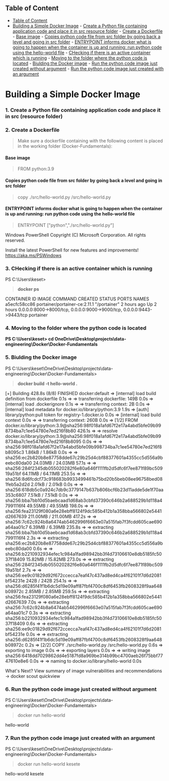 ## Table of Content

<!-- TOC -->

- [Table of Content](#table-of-content)
- [Building a Simple Docker Image](#building-a-simple-docker-image)
        - [Create a Python file containing application code and place it in src resource folder](#create-a-python-file-containing-application-code-and-place-it-in-src-resource-folder)
        - [Create a Dockerfile](#create-a-dockerfile)
            - [Base image](#base-image)
            - [Copies python code file from src folder by going back a level and going in src folder](#copies-python-code-file-from-src-folder-by-going-back-a-level-and-going-in-src-folder)
            - [ENTRYPOINT informs docker what is going to happen when the container is up and running: run python code using the hello-world file](#entrypoint-informs-docker-what-is-going-to-happen-when-the-container-is-up-and-running-run-python-code-using-the-hello-world-file)
        - [CHecking if there is an active container which is running](#checking-if-there-is-an-active-container-which-is-running)
        - [Moving to the folder where the python code is located](#moving-to-the-folder-where-the-python-code-is-located)
        - [Biulding the Docker image](#biulding-the-docker-image)
        - [Run the python code image just created without argument](#run-the-python-code-image-just-created-without-argument)
        - [Run the python code image just created with an argument](#run-the-python-code-image-just-created-with-an-argument)

<!-- /TOC -->

# Building a Simple Docker Image

### 1. Create a Python file containing application code and place it in src (resource folder)

### 2. Create a Dockerfile
> Make sure a dockerfile containing with the following content is placed in the working folder (Docker-Fundamentals):

#### Base image
> FROM python:3.9

#### Copies python code file from src folder by going back a level and going in src folder
> copy ./src/hello-world.py /src/hello-world.py

#### ENTRYPOINT informs docker what is going to happen when the container is up and running: run python code using the hello-world file
> ENTRYPOINT ["python","./src/hello-world.py"]

Windows PowerShell
Copyright (C) Microsoft Corporation. All rights reserved.

Install the latest PowerShell for new features and improvements! https://aka.ms/PSWindows


### 3. CHecking if there is an active container which is running
PS C:\Users\keset>
>__docker ps__


CONTAINER ID   IMAGE                           COMMAND        CREATED       STATUS       PORTS                                                                    NAMES
a5ecfc58cc86   portainer/portainer-ce:2.11.1   "/portainer"   2 hours ago   Up 2 hours   0.0.0.0:8000->8000/tcp, 0.0.0.0:9000->9000/tcp, 0.0.0.0:9443->9443/tcp   portainer

### 4. Moving to the folder where the python code is located 
__PS C:\Users\keset> cd OneDrive\Desktop\projects\data-engineering\Docker\Docker-Fundamentals__

### 5. Biulding the Docker image
PS C:\Users\keset\OneDrive\Desktop\projects\data-engineering\Docker\Docker-Fundamentals> 
> __docker build -t hello-world .__


[+] Building 428.8s (8/8) FINISHED                                                                       docker:default
 => [internal] load build definition from dockerfile                                                               0.1s
 => => transferring dockerfile: 149B                                                                               0.0s
 => [internal] load .dockerignore                                                                                  0.1s
 => => transferring context: 2B                                                                                    0.0s
 => [internal] load metadata for docker.io/library/python:3.9                                                      1.9s
 => [auth] library/python:pull token for registry-1.docker.io                                                      0.0s
 => [internal] load build context                                                                                  0.0s
 => => transferring context: 260B                                                                                  0.0s
 => [1/2] FROM docker.io/library/python:3.9@sha256:98f018a1afd67f2e17a4abd5bfe09b998734ba7c1ee54780e7ed216f8b80  426.1s
 => => resolve docker.io/library/python:3.9@sha256:98f018a1afd67f2e17a4abd5bfe09b998734ba7c1ee54780e7ed216f8b8095  0.0s
 => => sha256:98f018a1afd67f2e17a4abd5bfe09b998734ba7c1ee54780e7ed216f8b8095c3 1.86kB / 1.86kB                     0.0s
 => => sha256:ec2b820b8e87758dde67c29b25d4cbf88377601a4355cc5d556a9beebc80da00 24.03MB / 24.03MB                  57.1s
 => => sha256:284f2345db055020282f6e80a646f1111fb2d5dfc6f7ee871f89bc50919a51bf 64.11MB / 64.11MB                 253.5s
 => => sha256:8d6fcdcf73c918683b9933499461b75bd20b5beb08ee96758bed081feb5a2d2d 2.01kB / 2.01kB                     0.0s
 => => sha256:618db5c0a924c7db9c3779147b637b806bcf6b23d11adde5de1f70aa353c6807 7.51kB / 7.51kB                     0.0s
 => => sha256:bba7bb10d5baebcaad1d68ab3cbfd37390c646b2a688529b1d118a47991116f4 49.55MB / 49.55MB                 198.0s
 => => sha256:fea23129f080a6e28ebff8124f9dc585b412b1a358bba566802e5441d2667639 211.00MB / 211.00MB               417.2s
 => => sha256:7c62c924b8a6474ab5462996f6663e07a515fab7f3fcdd605cae690a64aa01c7 6.39MB / 6.39MB                   235.8s
 => => extracting sha256:bba7bb10d5baebcaad1d68ab3cbfd37390c646b2a688529b1d118a47991116f4                          2.3s
 => => extracting sha256:ec2b820b8e87758dde67c29b25d4cbf88377601a4355cc5d556a9beebc80da00                          0.6s
 => => sha256:b2210932934efec1c984a1fad98942bb3f4d73106610e8db5185fc5037f18409 15.82MB / 15.82MB                 273.0s
 => => extracting sha256:284f2345db055020282f6e80a646f1111fb2d5dfc6f7ee871f89bc50919a51bf                          2.7s
 => => sha256:ee9c01829d92f672ccecca7eaf47c437ad8ed4ca4f62101f7d6d2081bf54231e 242B / 242B                       254.1s
 => => sha256:d6285f41f1b6dc5d19e09aff87fbf4700c8df6453fb2608328f9aa648b08972c 2.85MB / 2.85MB                   259.5s
 => => extracting sha256:fea23129f080a6e28ebff8124f9dc585b412b1a358bba566802e5441d2667639                          7.0s
 => => extracting sha256:7c62c924b8a6474ab5462996f6663e07a515fab7f3fcdd605cae690a64aa01c7                          0.3s
 => => extracting sha256:b2210932934efec1c984a1fad98942bb3f4d73106610e8db5185fc5037f18409                          0.6s
 => => extracting sha256:ee9c01829d92f672ccecca7eaf47c437ad8ed4ca4f62101f7d6d2081bf54231e                          0.0s
 => => extracting sha256:d6285f41f1b6dc5d19e09aff87fbf4700c8df6453fb2608328f9aa648b08972c                          0.2s
 => [2/2] COPY ./src/hello-world.py /src/hello-world.py                                                            0.6s
 => exporting to image                                                                                             0.0s
 => => exporting layers                                                                                            0.0s
 => => writing image sha256:6418dd7029862dd4e5187fd8a969be314b99bc4700aeb26f75bbf7747610e8e6                       0.0s
 => => naming to docker.io/library/hello-world                                                                     0.0s

What's Next?
  View summary of image vulnerabilities and recommendations → docker scout quickview

### 6. Run the python code image just created without argument
PS C:\Users\keset\OneDrive\Desktop\projects\data-engineering\Docker\Docker-Fundamentals> 
> docker run hello-world


hello-world

### 7. Run the python code image just created with an argument
PS C:\Users\keset\OneDrive\Desktop\projects\data-engineering\Docker\Docker-Fundamentals> 
> docker run hello-world kesete


hello-world kesete